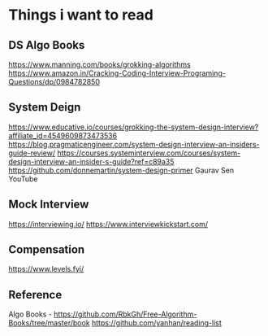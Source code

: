 # Things i want to read
## DS Algo Books
https://www.manning.com/books/grokking-algorithms
https://www.amazon.in/Cracking-Coding-Interview-Programing-Questions/dp/0984782850

## System Deign 
https://www.educative.io/courses/grokking-the-system-design-interview?affiliate_id=4549609873473536 
https://blog.pragmaticengineer.com/system-design-interview-an-insiders-guide-review/ 
https://courses.systeminterview.com/courses/system-design-interview-an-insider-s-guide?ref=c89a35 
https://github.com/donnemartin/system-design-primer 
Gaurav Sen YouTube

## Mock Interview 
https://interviewing.io/
https://www.interviewkickstart.com/
## Compensation  
https://www.levels.fyi/
## Reference 
Algo Books - https://github.com/RbkGh/Free-Algorithm-Books/tree/master/book
https://github.com/yanhan/reading-list

